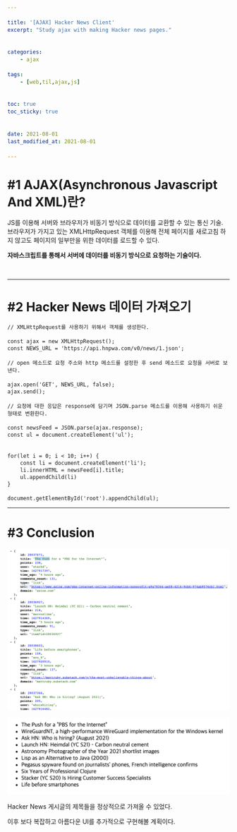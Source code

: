 ```yaml
---

title: '[AJAX] Hacker News Client'
excerpt: "Study ajax with making Hacker news pages."


categories:
    - ajax

tags:
    - [web,til,ajax,js]


toc: true
toc_sticky: true


date: 2021-08-01
last_modified_at: 2021-08-01

---
```


# #1 AJAX(Asynchronous Javascript And XML)란?

JS를 이용해 서버와 브라우저가 비동기 방식으로 데이터를 교환할 수 있는 통신 기술. 브라우저가 가지고 있는 XMLHttpRequest 객체를 이용해 전체 페이지를 새로고침 하지 않고도 페이지의 일부만을 위한 데이터를 로드할 수 있다.

**자바스크립트를 통해서 서버에 데이터를 비동기 방식으로 요청하는 기술이다.**

<br>

---


# #2 Hacker News 데이터 가져오기

```
// XMLHttpRequest를 사용하기 위해서 객체를 생성한다.

const ajax = new XMLHttpRequest();
const NEWS_URL = 'https://api.hnpwa.com/v0/news/1.json';

// open 메소드로 요청 주소와 http 메소드를 설정한 후 send 메소드로 요청을 서버로 보낸다.

ajax.open('GET', NEWS_URL, false);
ajax.send();

// 요청에 대한 응답은 response에 담기며 JSON.parse 메소드를 이용해 사용하기 쉬운 형태로 변환한다.

const newsFeed = JSON.parse(ajax.response);
const ul = document.createElement('ul');


for(let i = 0; i < 10; i++) {
    const li = document.createElement('li');
    li.innerHTML = newsFeed[i].title;
    ul.appendChild(li)
}

document.getElementById('root').appendChild(ul);

```

---

# #3 Conclusion

![image](/assets/images/21_08_01_ajax/2.png)

![image](/assets/images/21_08_01_ajax/1.png)


Hacker News 게시글의 제목들을 정상적으로 가져올 수 있었다.

이후 보다 복잡하고 아름다운 UI를 추가적으로 구현해볼 계획이다.







